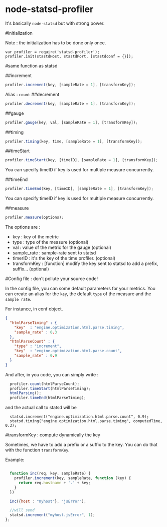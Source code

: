 node-statsd-profiler
====================

It's basically `node-statsd` but with strong power.

#initialization

Note : the initialization has to be done only once.

```
var profiler = require('statsd-profiler');
profiler.init(stastdHost, stastdPort, [stastdconf = {}]);
```

#same function as statsd

##increment

```js
profiler.increment(key, [sampleRate = 1], [transformKey]);
```
Alias : `count`
##decrement

```js
profiler.decrement(key, [sampleRate = 1], [transformKey]);
```

##gauge

```js
profiler.gauge(key, val, [sampleRate = 1], [transformKey]);
```

##timing

```js
profiler.timing(key, time, [sampleRate = 1], [transformKey]);
```

##timeStart

```js
profiler.timeStart(key, [timeID], [sampleRate = 1], [transformKey]);
```
You can specify timeID if key is used for multiple measure concurrently.

##timeEnd

```js
profiler.timeEnd(key, [timeID], [sampleRate = 1], [transformKey]);
```

You can specify timeID if key is used for multiple measure concurrently.

##measure

```js
profiler.measure(options);
```

The options are :

 * key : key of the metric
 * type : type of the measure (optional)
 * val : value of the metric for the gauge (optional)
 * sample_rate : sample-rate sent to statsd
 * timerID : it's the key of the time profiler. (optional)
 * transformKey : [function] modify the key sent to statsd to add a prefix, suffix... (optional)

#Config file : don't pollute your source code!

In the config file, you can some default parameters for your metrics.
You can create an alias for the `key`, the default `type` of the measure and the `sample rate`.

For instance, in conf object.

```json
{
  "htmlParseTiming" : {
    "key"  : "engine.optimization.html.parse.timing",
    "sample_rate" : 0.3
  },
  "htmlParseCount" : {
    "type" : "increment",
    "key"  : "engine.optimization.html.parse.count",
    "sample_rate" : 0.9
  }
}
```

And after, in you code, you can simply write :

```js
  profiler.count(htmlParseCount);
  profiler.timeStart(htmlParseTiming);
  htmlParsing();
  profiler.timeEnd(htmlParseTiming);
```

and the actual call to statsd will be
```
  statsd.increment("engine.optimization.html.parse.count", 0.9);
  statsd.timing("engine.optimization.html.parse.timing", computedTime, 0.3);
```

#transformKey : compute dynamically the key

Sometimes, we have to add a prefix or a suffix to the key.
You can do that with the function `transformKey`.

Example:

```js

  function inc(req, key, sampleRate) {
    profiler.increment(key, sampleRate, function (key) {
      return req.hostname + '.' + key;
    }
  })

  inc({host : "myhost"}, "jsError");

  //will send
  statsd.increment("myhost.jsError", 1);
};
